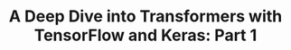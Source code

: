 ---
title: "A Deep Dive into Transformers with TensorFlow and Keras: Part 1"
targeturl: https://pyimagesearch.com/2022/09/05/a-deep-dive-into-transformers-with-tensorflow-and-keras-part-1/
response_type: bookmark
dt_published: "2022-09-05 12:05 -05:00"
dt_updated: "2022-09-05 12:05 -05:00"
---